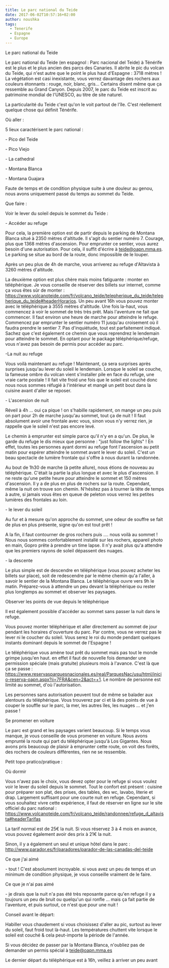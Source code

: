 ```yaml
---
title: Le parc national du Teide
date: 2017-06-02T10:57:16+02:00
author: noushka
tags:
  - Tenerife
  - Espagne
  - Europe
---
```

Le parc national du Teide

Le parc national du Teide (en espagnol : Parc nacional del Teide) à Ténérife est le plus et le plus ancien des parcs des Canaries. Il abrite le pic du volcan du Teide, qui n'est autre que le point le plus haut d'Espagne : 3718 mètres ! La végétation est casi inexistante, vous verrez davantage des rochers aux couleurs étonnants : rouge, noir, blanc, gris... Certains disent même que ça ressemble au Grand Canyon. Depuis 2007, le parc du Teide est inscrit au patrimoine mondial de l'UNESCO, au titre de site naturel.



La particularité du Teide c'est qu'on le voit partout de l'île. C'est réellement quelque chose qui définit Ténérife.



Où aller :

5 lieux caractérisent le parc national :

\- Pico del Teide

\- Pico Viejo

\- La cathedral

\- Montana Blanca

\- Montana Guajara

Faute de  temps et de condition physique suite à une douleur au genou, nous avons uniquement passé du temps au sommet du Teide.



Que faire :

Voir le lever du soleil depuis le sommet du Teide :

\- Accéder au refuge

Pour cela, la première option est de partir depuis le parking de Montana Blanca situé à 2350 mètres d'altitude. Il s'agit du sentier numéro 7. Courage, plus que 1368 mètres d'ascension. Pour emprunter ce sentier, vous aurez besoin d'une autorisation. Pour cela, il suffit d'écrire à teide@oapn.mma.es.  Le parking se situe au bord de la route, donc impossible de le louper.

Après un peu plus de 4h de marche, vous arriverez au refuge d'Altavista à 3260 mètres d'altitude.



La deuxième option est plus chère mais moins fatiguante : monter en téléphérique. Je vous conseille de réserver des billets sur internet, comme ça vous êtes sûr de monter : https://www.volcanoteide.com/fr/volcano_teide/telepherique_du_teide/telepherique_du_teide#headerHorarios. Un peu avant 16h vous pouvez monter avec le téléphérique à 3555 mètres d'altitude. Une fois la-haut, vous commencez à voir le sommet de très très prêt. Mais l'aventure ne fait que commencer. Il faut environ une heure de marche pour atteindre le refuge. Commencez par emprunter le sentier numéro 11 jusqu'au croisement où il faudra prendre le sentier 7. Pas d'inquiétude, tout est parfaitement indiqué. Sachez que c'est également ce chemin que vous reprendrez le lendemain pour atteindre le sommet. En optant pour le package téléphérique/refuge, vous n'avez pas besoin de permis pour accéder au parc.



\-La nuit au refuge

Vous voilà maintenant au refuge ! Maintenant, ça sera surprises après surprises jusqu'au lever du soleil le lendemain. Lorsque le soleil se couche, la fameuse ombre du volcan vient s'installer pile en face du refuge, une vraie carte postale ! Il fait vite froid une fois que le soleil est couché donc nous nous sommes réfugié à l'intérieur et mangé un petit bout dans la cuisine avant d'aller se reposer.



\- L'ascension de nuit

Réveil à 4h ... oui ça pique ! on s'habille rapidement, on mange un peu puis on part pour 2h de marche jusqu'au sommet, tout ça de nuit ! Il faut absolument avoir une frontale avec vous, sinon vous n'y verrez rien, je rappelle que le soleil n'est pas encore levé.

Le chemin à emprunter est simple parce qu'il n'y en a qu'un. De plus, le garde du refuge le dis mieux que personne : "just follow the lights" ! En effet, toutes les personnes ayant dormi au refuge font l'ascension au petit matin pour espérer atteindre le sommet avant le lever du soleil. C'est un beau spectacle de lumière frontale qui s'offre à nous durant la randonnée.

Au bout de 1h30 de marche (à petite allure), nous étions de nouveau au téléphérique. C'était la partie la plus longue et avec le plus d'ascension. Il ne reste qu'une petite heure pour atteindre le sommet et 150 mètres d'ascension. Il y a de plus en plus de rochers sur la route. Cependant, même la nuit on trouve son chemin. N'hésitez pas à tourner la tête de temps à autre, si jamais vous êtes en queue de peleton vous verrez les petites lumières des frontales au loin.



\- le lever du soleil

Au fur et à mesure qu'on approche du sommet, une odeur de souffre se fait de plus en plus présente, signe qu'on est tout prêt !

A la fin, il faut contourner de gros rochers puis .... nous voilà au sommet ! Nous nous sommes confortablement installé sur les rochers, appareil photo en main, Gopro prête à prendre un time lapse. Il n'y avait plus qu'a attendre que les premiers rayons de soleil dépassent des nuages.



\- la descente

Le plus simple est de descendre en téléphérique (vous pouvez acheter les billets sur place), soit de redescendre par le même chemin qu'a l'aller, à savoir le sentier de la Montana Blanca. Le téléphérique ouvre vers 9h le matin. Préparez-vous à attendre un peu devant la téléphérique ou rester plus longtemps au sommet et observer les paysages.



Observer les points de vue depuis le téléphérique

Il est également possible d'accéder au sommet sans passer la nuit dans le refuge.

Vous pouvez monter téléphérique et aller directement au sommet de jour pendant les horaires d'ouverture du parc. Par contre, vous ne verrez pas le lever ni le coucher du soleil. Vous serez le roi du monde pendant quelques instants dominant depuis le sommet de l'Espagne !

Le téléphérique vous amène tout prêt du sommet mais pas tout le monde grimpe jusqu'en haut. en effet il faut de nouvelle fois demander une permission spéciale (mais gratuite) plusieurs mois à l'avance. C'est là que ça se passe : https://www.reservasparquesnacionales.es/real/ParquesNac/usu/html/inicio-reserva-oapn.aspx?ii=7FRA&cen=2&act=+1. Le nombre de personne est limité au sommet, d'où l'autorisation.

Les personnes sans autorisation peuvent tout de même se balader aux alentours du téléphérique. Vous trouverez par ci et là des points de vue à couper le souffle sur le parc, la mer, les autres îles, les nuages ... et j'en passe !



Se promener en voiture

Le parc est grand et les paysages varient beaucoup. Si le temps vous manque, je vous conseille de vous promener en voiture. Nous avons emprunté la route qui part du téléphérique jusqu'à Los Gigantes. Nous avons pris beaucoup de plaisir à emprunter cette route, on voit des forêts, des rochers de couleurs différentes, rien ne se ressemble.



Petit topo pratico/pratique :



Où dormir

Vous n'avez pas le choix, vous devez opter pour le refuge si vous voulez voir le lever du soleil depuis le sommet. Tout le confort est présent : cuisine pour préparer son plat, des prises, des tables, des wc, lavabo, literie et drap. Largement suffisant pour une courte nuit en refuge. Cependant, si vous souhaitez vivre cette expérience, il faut de réserver en ligne sur le site officiel du parc national : https://www.volcanoteide.com/fr/volcano_teide/randonnee/refuge_d_altavista#headerTarifas

La tarif normal est de 25€ la nuit. Si vous réservez 3 à 4 mois en avance, vous pouvez également avoir des prix à 21€ la nuit.



Sinon, il y a également un seul et unique hôtel dans le parc : http://www.parador.es/fr/paradores/parador-de-las-canadas-del-teide



Ce que j'ai aimé

\- tout ! C'est absolument incroyable. si vous avez un peu de temps et un minimum de condition physique, je vous conseille vraiment de le faire.



Ce que je n'ai pas aimé

\- je dirais que la nuit n'a pas été très reposante parce qu'en refuge il y a toujours un peu de bruit ou quelqu'un qui ronfle ... mais ça fait partie de l'aventure, et puis surtout, ce n'est que pour une nuit !



Conseil avant le départ:

Habiller vous chaudement si vous choisissez d'aller au pic, surtout au lever du soleil, faut froid tout là-haut. Les températures chuttent vite lorsque le soleil est couché & cela peut-importe la période de l'année.

Si vous décidez de passer par la Montana Blanca, n'oubliez pas de demander un permis spécial à  teide@oapn.mma.es

Le dernier départ du téléphérique est à 16h, veillez à arriver un peu avant
